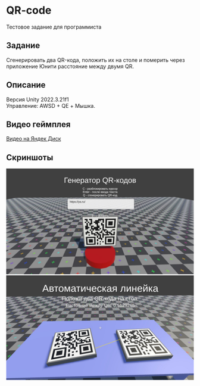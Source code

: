 # QR-code  
Тестовое задание для программиста  
## Задание  
Сгенерировать два QR-кода, положить их на столе и померить через приложение Юнити расстояние между двумя QR.
## Описание  
Версия Unity 2022.3.21f1  
Управление: AWSD + QE + Мышка.  
## Видео геймплея  
[Видео на Яндек Диск](https://disk.yandex.ru/i/sNnLNm-kaF39fg)  
## Скриншоты  
![Текст с описанием картинки](img_readme/img_1.jpg)  
![Текст с описанием картинки](img_readme/img_2.jpg)  